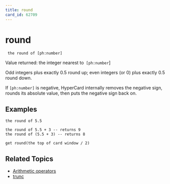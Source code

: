 ```yaml
---
title: round
card_id: 62709
---
```


# round

<code><pre>
the round of [ph:number]
</pre></code>

Value returned: the integer nearest to<code> [ph:number</code>]

Odd integers plus exactly 0.5 round up; even integers (or 0) plus exactly 0.5 round down. 

If <code>[ph:number]</code> is negative, HyperCard internally removes the negative sign, rounds its absolute value, then puts the negative sign back on. 


## Examples

```
the round of 5.5

the round of 5.5 + 3 -- returns 9
the round of (5.5 + 3) -- returns 8

get round(the top of card window / 2)
```

## Related Topics

* [Arithmetic operators](/HyperTalkReference/operatorsandconstants/Arithmetic-operators)
* [trunc](/HyperTalkReference/functions/trunc)
